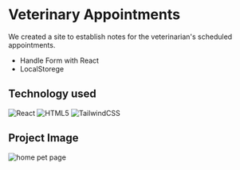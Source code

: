 # Veterinary Appointments

We created a site to establish notes for the veterinarian's scheduled appointments.

* Handle Form with React
* LocalStorege

## Technology used
![React](https://img.shields.io/badge/react-%2320232a.svg?style=for-the-badge&logo=react&logoColor=%2361DAFB)
![HTML5](https://img.shields.io/badge/html5-%23E34F26.svg?style=for-the-badge&logo=html5&logoColor=white)
![TailwindCSS](https://img.shields.io/badge/tailwindcss-%2338B2AC.svg?style=for-the-badge&logo=tailwind-css&logoColor=white)
## Project Image
![home pet page](https://res.cloudinary.com/dx9n8tsyu/image/upload/f_auto,q_auto/v1631205581/react-proyect/admin-patients-pet_h3yxxe.png)